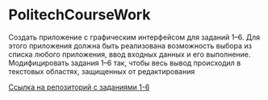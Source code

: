 # PolitechCourseWork
Создать приложение с графическим интерфейсом для заданий 1–6. Для
этого приложения должна быть реализована возможность выбора из
списка любого приложения, ввод входных данных и его выполнение.
Модифицировать задания 1–6 так, чтобы весь вывод происходил в
текстовых областях, защищенных от редактирования

[Ссылка на репозиторий с заданиями 1-6](https://github.com/llav3ji2019/java-polytech "Всплывающая подсказка")
